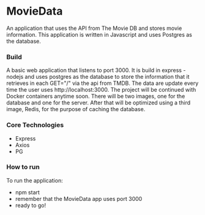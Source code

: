 # MovieData
An application that uses the API from The Movie DB and stores movie information. This application is written in Javascript and uses Postgres as the database.

### Build
A basic web application that listens to port 3000. It is build in express - nodejs and uses postgres as the database to store the information that it retrieves in each GET="/" via the api from TMDB. The data are update every time the user uses http://localhost:3000. The project will be continued with Docker containers anytime soon. There will be two images, one for the database and one for the server. After that will be optimized using a third image, Redis, for the purpose of caching the database.

### Core Technologies
- Express <br>
- Axios <br>
- PG

### How to run
To run the application:
- npm start
- remember that the MovieData app uses port 3000
- ready to go!
